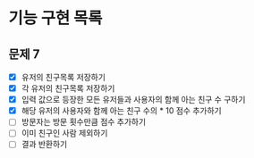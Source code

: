 # 기능 구현 목록

## 문제 7
- [x] 유저의 친구목록 저장하기
- [x] 각 유저의 친구목록 저장하기
- [x] 입력 값으로 등장한 모든 유저들과 사용자의 함께 아는 친구 수 구하기
- [x] 해당 유저의 사용자와 함께 아는 친구 수의 * 10 점수 추가하기
- [ ] 방문자는 방문 횟수만큼 점수 추가하기
- [ ] 이미 친구인 사람 제외하기
- [ ] 결과 반환하기